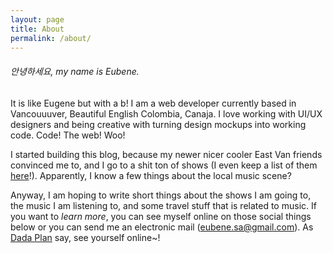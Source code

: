 ```yaml
---
layout: page
title: About
permalink: /about/
---
```

###### 안녕하세요, my name is Eubene.

It is like Eugene but with a b! I am a web developer currently based in Vancouuuver, Beautiful English Colombia, Canaja. I love working with UI/UX designers and being creative with turning design mockups into working code. Code! The web! Woo!

I started building this blog, because my newer nicer cooler East Van friends convinced me to, and I go to a shit ton of shows (I even keep a list of them [here](https://docs.google.com/document/d/1sm51NQc2f9ElJIwrESF91ND8c9cI2sAiatMpddoRTAU/edit?usp=sharing)!). Apparently, I know a few things about the local music scene?

Anyway, I am hoping to write short things about the shows I am going to, the music I am listening to, and some travel stuff that is related to music. If you want to _learn more_, you can see myself online on those social things below or you can send me an electronic mail ([eubene.sa@gmail.com](mailto:eubene.sa@gmail.com?Subject=Hello%20Eubene!)). As [Dada Plan](http://dadaplan.ca/) say, see yourself online~!
